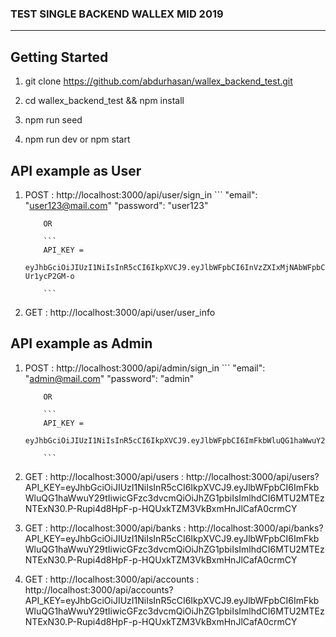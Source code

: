 
### TEST SINGLE BACKEND WALLEX MID 2019

---

## Getting Started



1.  git clone https://github.com/abdurhasan/wallex_backend_test.git
    
2.  cd wallex_backend_test && npm install
 
2.  npm run seed

3.  npm run dev    or   npm start
   


## API example as User


1.  POST : http://localhost:3000/api/user/sign_in
            ```
            "email": "user123@mail.com"
            "password": "user123"
            
            OR

            ```
            API_KEY = 
            eyJhbGciOiJIUzI1NiIsInR5cCI6IkpXVCJ9.eyJlbWFpbCI6InVzZXIxMjNAbWFpbC5jb20iLCJwYXNzd29yZCI6InVzZXIxMjMiLCJpYXQiOjE1NjExMzQ5NDR9.2btH6vy3fb4HvOyVdE1y5Oua3UTB0ds-Ur1ycP2GM-o
            
            ```


    
2.  GET : http://localhost:3000/api/user/user_info
 
## API example as Admin


1.  POST : http://localhost:3000/api/admin/sign_in
            ```
            "email": "admin@mail.com"
            "password": "admin"
            
            OR

            ```
            API_KEY = 
            eyJhbGciOiJIUzI1NiIsInR5cCI6IkpXVCJ9.eyJlbWFpbCI6ImFkbWluQG1haWwuY29tIiwicGFzc3dvcmQiOiJhZG1pbiIsImlhdCI6MTU2MTEzODUzMn0.eElvjrbN4FvENcmHQPtWghEqJj1WAawH4g6Ge37hBrM
            
            ```


    
2.  GET : http://localhost:3000/api/users
        : http://localhost:3000/api/users?API_KEY=eyJhbGciOiJIUzI1NiIsInR5cCI6IkpXVCJ9.eyJlbWFpbCI6ImFkbWluQG1haWwuY29tIiwicGFzc3dvcmQiOiJhZG1pbiIsImlhdCI6MTU2MTEzNTExN30.P-Rupi4d8HpF-p-HQUxkTZM3VkBxmHnJlCafA0crmCY

        
3.  GET : http://localhost:3000/api/banks
        : http://localhost:3000/api/banks?API_KEY=eyJhbGciOiJIUzI1NiIsInR5cCI6IkpXVCJ9.eyJlbWFpbCI6ImFkbWluQG1haWwuY29tIiwicGFzc3dvcmQiOiJhZG1pbiIsImlhdCI6MTU2MTEzNTExN30.P-Rupi4d8HpF-p-HQUxkTZM3VkBxmHnJlCafA0crmCY

4.  GET : http://localhost:3000/api/accounts
        : http://localhost:3000/api/accounts?API_KEY=eyJhbGciOiJIUzI1NiIsInR5cCI6IkpXVCJ9.eyJlbWFpbCI6ImFkbWluQG1haWwuY29tIiwicGFzc3dvcmQiOiJhZG1pbiIsImlhdCI6MTU2MTEzNTExN30.P-Rupi4d8HpF-p-HQUxkTZM3VkBxmHnJlCafA0crmCY
 